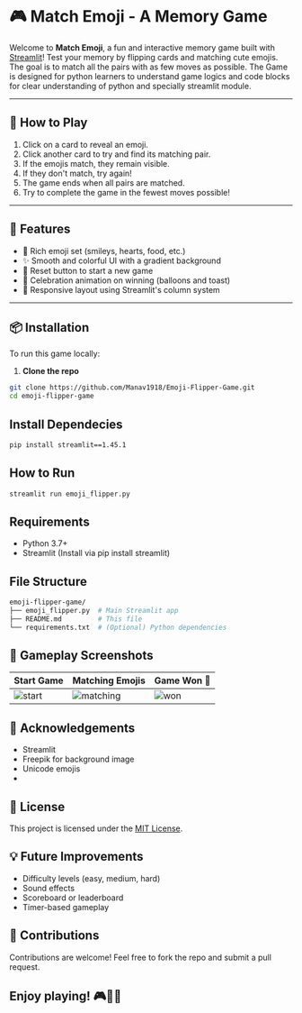 # 🎮 Match Emoji - A Memory Game

Welcome to **Match Emoji**, a fun and interactive memory game built with [Streamlit](https://streamlit.io/)! Test your memory by flipping cards and matching cute emojis. The goal is to match all the pairs with as few moves as possible.
The Game is designed for python learners to understand game logics and code blocks for clear understanding of python and specially streamlit module.

---

## 🧠 How to Play

1. Click on a card to reveal an emoji.
2. Click another card to try and find its matching pair.
3. If the emojis match, they remain visible.
4. If they don't match, try again!
5. The game ends when all pairs are matched.
6. Try to complete the game in the fewest moves possible!

---

## 🚀 Features

- 🎨 Rich emoji set (smileys, hearts, food, etc.)
- ✨ Smooth and colorful UI with a gradient background
- 🔁 Reset button to start a new game
- 🎈 Celebration animation on winning (balloons and toast)
- 📱 Responsive layout using Streamlit's column system

---

## 📦 Installation

To run this game locally:

1. **Clone the repo**

```bash
git clone https://github.com/Manav1918/Emoji-Flipper-Game.git
cd emoji-flipper-game
```
## Install Dependecies
```bash
pip install streamlit==1.45.1
```
## How to Run
```bash
streamlit run emoji_flipper.py
```
## Requirements
- Python 3.7+
- Streamlit (Install via pip install streamlit)
## File Structure
```bash
emoji-flipper-game/
├── emoji_flipper.py  # Main Streamlit app
├── README.md         # This file
└── requirements.txt  # (Optional) Python dependencies
```
## 📸 Gameplay Screenshots
| Start Game  | Matching Emojis | Game Won 🎉 |
| ----------- | --------------- | ----------- |
| ![start](https://github.com/user-attachments/assets/715d3973-b2d3-4d08-987b-281e5a945c4c)| ![matching](https://github.com/user-attachments/assets/47fb517c-4682-4502-aa53-b009d835eae0)| ![won](https://github.com/user-attachments/assets/5fb2090d-92a4-4041-a9a6-4e8a66507c17)|

## 🙌 Acknowledgements
- Streamlit
- Freepik for background image
- Unicode emojis
- 
## 📃 License
This project is licensed under the [MIT License](https://github.com/Manav1918/Emoji-Flipper-Game/blob/main/LICENSE).

## 💡 Future Improvements
- Difficulty levels (easy, medium, hard)
- Sound effects
- Scoreboard or leaderboard
- Timer-based gameplay

## 🤝 Contributions
Contributions are welcome! Feel free to fork the repo and submit a pull request.
## Enjoy playing! 🎮🧠💡
```bash
